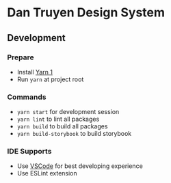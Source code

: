 # Dan Truyen Design System

## Development
### Prepare
- Install [Yarn 1](https://classic.yarnpkg.com/)
- Run `yarn` at project root

### Commands
- `yarn start` for development session
- `yarn lint` to lint all packages
- `yarn build` to build all packages
- `yarn build-storybook` to build storybook

### IDE Supports
- Use [VSCode](https://code.visualstudio.com/) for best developing experience
- Use ESLint extension